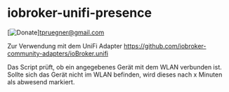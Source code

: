 # iobroker-unifi-presence
[![Donate](https://img.shields.io/badge/Donate-PayPal-green.svg)]tpruegner@gmail.com

Zur Verwendung mit dem UniFi Adapter https://github.com/iobroker-community-adapters/ioBroker.unifi

Das Script prüft, ob ein angegebenes Gerät mit dem WLAN verbunden ist. Sollte sich das Gerät nicht im WLAN befinden, wird dieses nach x Minuten als abwesend markiert.
